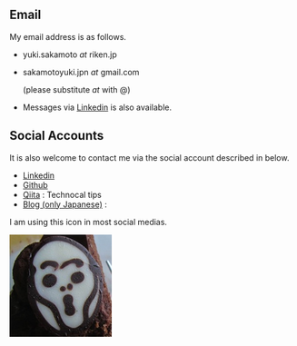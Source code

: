 
## Email

My email address is as follows.

-	yuki.sakamoto _at_ riken.jp	

-	sakamotoyuki.jpn _at_ gmail.com

	(please substitute _at_ with @)

-   Messages via [Linkedin](https://www.linkedin.com/in/yuki-sakamoto) is also available.

## Social Accounts

It is also welcome to contact me via the social account described in below.

- [Linkedin](https://www.linkedin.com/in/yuki-sakamoto)
- [Github](https://github.com/YukiSakamoto) 
- [Qiita](https://qiita.com/YukiSakamoto@github) :   Technocal tips
- [Blog (only Japanese)](http://yukisakamoto.hatenablog.com) : 

I am using this icon in most social medias.

![scream](Profile_small.jpg)


